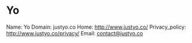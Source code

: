 
# Yo

Name: Yo
Domain: justyo.co
Home: http://www.justyo.co/
Privacy_policy: http://www.justyo.co/privacy/
Email: contact@justyo.co
